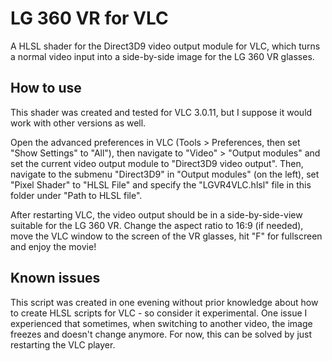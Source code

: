 ﻿# LG 360 VR for VLC

A HLSL shader for the Direct3D9 video output module for VLC, which turns a normal video input into a side-by-side image for the LG 360 VR glasses.

## How to use

This shader was created and tested for VLC 3.0.11, but I suppose it would work with other versions as well. 

Open the advanced preferences in VLC (Tools > Preferences, then set "Show Settings" to "All"), then navigate to "Video" > "Output modules" and set the current video output module to "Direct3D9 video output". Then, navigate to the submenu  "Direct3D9" in "Output modules" (on the left), set "Pixel Shader" to "HLSL File" and specify the "LGVR4VLC.hlsl" file in this folder under "Path to HLSL file". 

After restarting VLC, the video output should be in a side-by-side-view suitable for the LG 360 VR. Change the aspect ratio to 16:9 (if needed), move the VLC window to the screen of the VR glasses, hit "F" for fullscreen and enjoy the movie!

## Known issues

This script was created in one evening without prior knowledge about how to create HLSL scripts for VLC - so consider it experimental. One issue I experienced that sometimes, when switching to another video, the image freezes and doesn't change anymore. For now, this can be solved by just restarting the VLC player.
